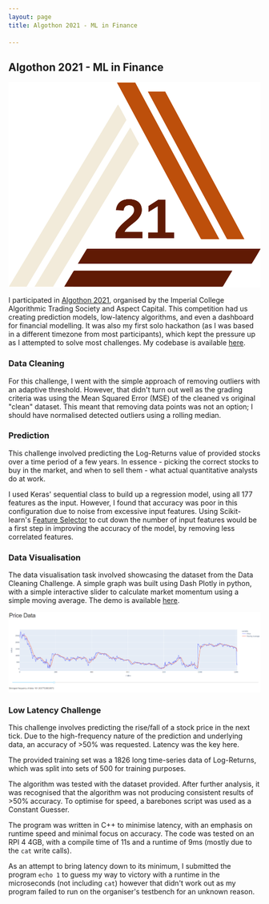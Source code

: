 ```yaml
---
layout: page
title: Algothon 2021 - ML in Finance

---
```

## Algothon 2021 - ML in Finance

![](https://raw.githubusercontent.com/jeremysee2/algothon2021/main/images/logo.svg)

I participated in [Algothon 2021](http://www.algothon.org/), organised by the Imperial College Algorithmic Trading Society and Aspect Capital. This competition had us creating prediction models, low-latency algorithms, and even a dashboard for financial modelling. It was also my first solo hackathon (as I was based in a different timezone from most participants), which kept the pressure up as I attempted to solve most challenges. My codebase is available [here](https://github.com/jeremysee2/algothon2021).

### Data Cleaning

For this challenge, I went with the simple approach of removing outliers with an adaptive threshold. However, that didn't turn out well as the grading criteria was using the Mean Squared Error (MSE) of the cleaned vs original "clean" dataset. This meant that removing data points was not an option; I should have normalised detected outliers using a rolling median.

### Prediction

This challenge involved predicting the Log-Returns value of provided stocks over a time period of a few years. In essence - picking the correct stocks to buy in the market, and when to sell them - what actual quantitative analysts do at work.

I used Keras' sequential class to build up a regression model, using all 177 features as the input. However, I found that accuracy was poor in this configuration due to noise from excessive input features. Using Scikit-learn's [Feature Selector](https://scikit-learn.org/stable/modules/generated/sklearn.feature_selection.RFE.html) to cut down the number of input features would be a first step in improving the accuracy of the model, by removing less correlated features.

### Data Visualisation

The data visualisation task involved showcasing the dataset from the Data Cleaning Challenge. A simple graph was built using Dash Plotly in python, with a simple interactive slider to calculate market momentum using a simple moving average. The demo is available [here](https://plotly-algo.herokuapp.com/).

![](https://raw.githubusercontent.com/jeremysee2/algothon2021/main/images/dashboard.PNG)

### Low Latency Challenge

This challenge involves predicting the rise/fall of a stock price in the next tick. Due to the high-frequency nature of the prediction and underlying data, an accuracy of >50% was requested. Latency was the key here.

The provided training set was a 1826 long time-series data of Log-Returns, which was split into sets of 500 for training purposes.

The algorithm was tested with the dataset provided. After further analysis, it was recognised that the algorithm was not producing consistent results of >50% accuracy. To optimise for speed, a barebones script was used as a Constant Guesser.

The program was written in C++ to minimise latency, with an emphasis on runtime speed and minimal focus on accuracy. The code was tested on an RPI 4 4GB, with a compile time of 11s and a runtime of 9ms (mostly due to the `cat` write calls).

As an attempt to bring latency down to its minimum, I submitted the program `echo 1` to guess my way to victory with a runtime in the microseconds (not including `cat`) however that didn't work out as my program failed to run on the organiser's testbench for an unknown reason.